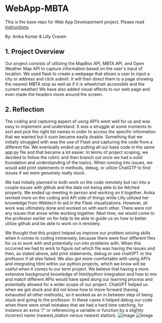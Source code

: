 # WebApp-MBTA 
 This is the base repo for Web App Developement project. Please read [instructions](instructions.md). 

 By: Anika Kumar & Lilly Craven 

## 1. Project Overview 

Our project consists of utilizing the MapBox API, MBTA API, and Open Weather Map API to capture information based on the user's input of location. We used flask to create a webpage that allows a user to input a city or address and click submit. It will then direct them to a page showing the nearest MBTA stop as well as if it is wheelchair accessible and the current weather! We have also added visual effects to our web page and even made the headers move around the screen. 

## 2. Reflection 

The coding and capturing aspect of using API’s went well for us and was easy to implement and understand. It was a struggle at some moments to sort and pick the right list names in order to access the specific information that we wanted but it soon became easily doable. Something that we initially struggled with was the use of Flask and capturing the code from a different file. We eventually ended up putting all our base code in the same app.py file and that became a lot easier. In terms of project scoping, we decided to follow the rubric and then branch out once we had a solid foundation and understanding of the topics. When running into issues, we would add print statements in methods, debug, or utilize ChatGTP to find issues if we were genuinely really stuck. 

We had initially planned to both work on the code remotely but ran into a couple issues with github and the data not being able to be fetched properly. We ended up meeting in person and working on it together. Anika worked more on the coding and API side of things while Lilly utilized her knowledge from Webtech to aid in the Flask visualizations. However, all work was ultimately done and worked on with each other. There were not any issues that arose while working together. Next time, we would come to the professor earlier on for help to be able to guide us on how to better utilize github and be able to work on it remotely. 

We thought that this project helped us improve our problem solving skills when it comes to coding immensely, because there were four different files for us to work with and potentially run into problems with. When this occurred we had to work to figure out which file was having the issues and then, as stated above, add print statements, debug or use chatGPT or the professor if all else failed. We also got more comfortable with using API’s and integrating html within our python projects, which we know will be useful when it comes to our term project. We believe that having a more extensive background  knowledge of html/python integration and how to mix and match different APIs would have sped along our learning process and potentially allowed for a wider scope of our project. ChatGPT helped us when we got stuck and did not know how to move forward (having exhausted all other methods), so it worked as an in between step of being stuck and going to the professor. In these cases it helped debug our code when there were small mistakes that we had a hard time catching, for instance an extra “/” or referencing a variable or function by a slightly incorrect name (nearest_station versus nearest station).
![image](https://user-images.githubusercontent.com/122763891/230249336-66f66c07-5194-4d25-b2c8-2421f09c7c69.png)
![image](https://user-images.githubusercontent.com/122763891/230249242-3f3b06b4-3a09-4e0f-b119-d570d5d3f196.png)
